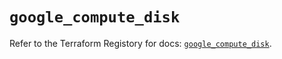 # `google_compute_disk`

Refer to the Terraform Registory for docs: [`google_compute_disk`](https://registry.terraform.io/providers/hashicorp/google/5.26.0/docs/resources/compute_disk).
